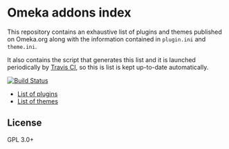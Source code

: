 # Omeka addons index

This repository contains an exhaustive list of plugins and themes published on
Omeka.org along with the information contained in `plugin.ini` and `theme.ini`.

It also contains the script that generates this list and it is launched
periodically by [Travis CI](https://travis-ci.org), so this is list is kept
up-to-date automatically.

[![Build Status](https://travis-ci.org/biblibre/omeka-addons-index.svg?branch=master)](https://travis-ci.org/biblibre/omeka-addons-index)

* [List of plugins](data/plugins.json)
* [List of themes](data/themes.json)

## License

GPL 3.0+
